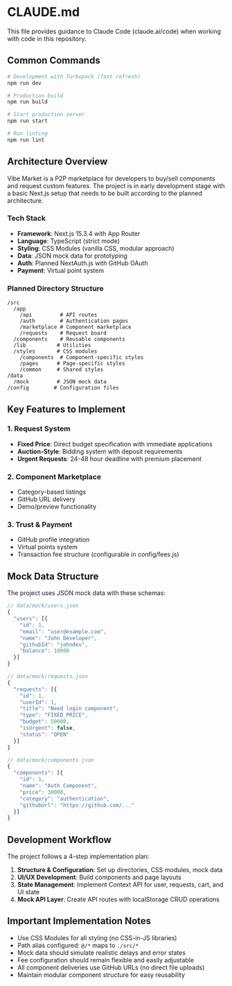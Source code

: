 # CLAUDE.md

This file provides guidance to Claude Code (claude.ai/code) when working with code in this repository.

## Common Commands

```bash
# Development with Turbopack (fast refresh)
npm run dev

# Production build
npm run build

# Start production server
npm run start

# Run linting
npm run lint
```

## Architecture Overview

Vibe Market is a P2P marketplace for developers to buy/sell components and request custom features. The project is in early development stage with a basic Next.js setup that needs to be built according to the planned architecture.

### Tech Stack
- **Framework**: Next.js 15.3.4 with App Router
- **Language**: TypeScript (strict mode)
- **Styling**: CSS Modules (vanilla CSS, modular approach)
- **Data**: JSON mock data for prototyping
- **Auth**: Planned NextAuth.js with GitHub OAuth
- **Payment**: Virtual point system

### Planned Directory Structure
```
/src
  /app
    /api         # API routes
    /auth        # Authentication pages
    /marketplace # Component marketplace
    /requests    # Request board
  /components    # Reusable components
  /lib          # Utilities
  /styles       # CSS modules
    /components  # Component-specific styles
    /pages      # Page-specific styles
    /common     # Shared styles
/data
  /mock         # JSON mock data
/config        # Configuration files
```

## Key Features to Implement

### 1. Request System
- **Fixed Price**: Direct budget specification with immediate applications
- **Auction-Style**: Bidding system with deposit requirements
- **Urgent Requests**: 24-48 hour deadline with premium placement

### 2. Component Marketplace
- Category-based listings
- GitHub URL delivery
- Demo/preview functionality

### 3. Trust & Payment
- GitHub profile integration
- Virtual points system
- Transaction fee structure (configurable in config/fees.js)

## Mock Data Structure

The project uses JSON mock data with these schemas:

```javascript
// data/mock/users.json
{
  "users": [{
    "id": 1,
    "email": "user@example.com",
    "name": "John Developer",
    "githubId": "johndev",
    "balance": 10000
  }]
}

// data/mock/requests.json
{
  "requests": [{
    "id": 1,
    "userId": 1,
    "title": "Need login component",
    "type": "FIXED_PRICE",
    "budget": 50000,
    "isUrgent": false,
    "status": "OPEN"
  }]
}

// data/mock/components.json
{
  "components": [{
    "id": 1,
    "name": "Auth Component",
    "price": 30000,
    "category": "authentication",
    "githubUrl": "https://github.com/..."
  }]
}
```

## Development Workflow

The project follows a 4-step implementation plan:

1. **Structure & Configuration**: Set up directories, CSS modules, mock data
2. **UI/UX Development**: Build components and page layouts
3. **State Management**: Implement Context API for user, requests, cart, and UI state
4. **Mock API Layer**: Create API routes with localStorage CRUD operations

## Important Implementation Notes

- Use CSS Modules for all styling (no CSS-in-JS libraries)
- Path alias configured: `@/*` maps to `./src/*`
- Mock data should simulate realistic delays and error states
- Fee configuration should remain flexible and easily adjustable
- All component deliveries use GitHub URLs (no direct file uploads)
- Maintain modular component structure for easy reusability